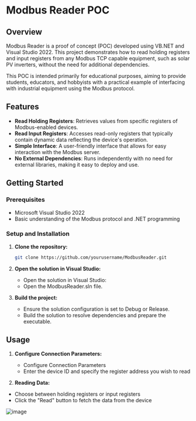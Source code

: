 # Modbus Reader POC

## Overview
Modbus Reader is a proof of concept (POC) developed using VB.NET and Visual Studio 2022. This project demonstrates how to read holding registers and input registers from any Modbus TCP capable equipment, such as solar PV inverters, without the need for additional dependencies.

This POC is intended primarily for educational purposes, aiming to provide students, educators, and hobbyists with a practical example of interfacing with industrial equipment using the Modbus protocol.

## Features
- **Read Holding Registers**: Retrieves values from specific registers of Modbus-enabled devices.
- **Read Input Registers**: Accesses read-only registers that typically contain dynamic data reflecting the device's operation.
- **Simple Interface**: A user-friendly interface that allows for easy interaction with the Modbus server.
- **No External Dependencies**: Runs independently with no need for external libraries, making it easy to deploy and use.

## Getting Started

### Prerequisites
- Microsoft Visual Studio 2022
- Basic understanding of the Modbus protocol and .NET programming

### Setup and Installation
1. **Clone the repository:**
   ```bash
   git clone https://github.com/yourusername/ModbusReader.git

2. **Open the solution in Visual Studio:**
   - Open the solution in Visual Studio:
   - Open the ModbusReader.sln file.

3. **Build the project:**
   - Ensure the solution configuration is set to Debug or Release.
   - Build the solution to resolve dependencies and prepare the executable.

## Usage

1. **Configure Connection Parameters:**
   - Configure Connection Parameters
   - Enter the device ID and specify the register address you wish to read

2.  **Reading Data:**
   - Choose between holding registers or input registers
   - Click the "Read" button to fetch the data from the device



![image](https://github.com/user-attachments/assets/75634f24-9431-4dfe-9aa6-33857c9a9949)
